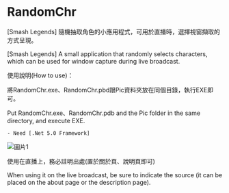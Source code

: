 # RandomChr

[Smash Legends] 隨機抽取角色的小應用程式，可用於直播時，選擇視窗擷取的方式呈現。

[Smash Legends] A small application that randomly selects characters, which can be used for window capture during live broadcast.

使用說明(How to use)：

將RandomChr.exe、RandomChr.pbd跟Pic資料夾放在同個目錄，執行EXE即可。

Put RandomChr.exe、RandomChr.pdb and the Pic folder in the same directory, and execute EXE.

```- Need [.Net 5.0 Framework]```

![圖片1](https://user-images.githubusercontent.com/13829717/190536212-a2ccd2a4-7921-44f6-aaf3-f424561e955f.png)

使用在直播上，務必註明出處(置於關於頁、說明頁即可)

When using it on the live broadcast, be sure to indicate the source (it can be placed on the about page or the description page).
